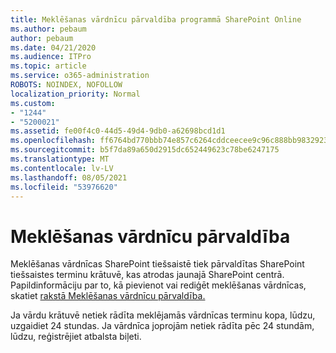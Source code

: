 ```yaml
---
title: Meklēšanas vārdnīcu pārvaldība programmā SharePoint Online
ms.author: pebaum
author: pebaum
ms.date: 04/21/2020
ms.audience: ITPro
ms.topic: article
ms.service: o365-administration
ROBOTS: NOINDEX, NOFOLLOW
localization_priority: Normal
ms.custom:
- "1244"
- "5200021"
ms.assetid: fe00f4c0-44d5-49d4-9db0-a62698bcd1d1
ms.openlocfilehash: ff6764bd770bbb74e857c6264cddceecee9c96c888bb983292398522f5e90a5c
ms.sourcegitcommit: b5f7da89a650d2915dc652449623c78be6247175
ms.translationtype: MT
ms.contentlocale: lv-LV
ms.lasthandoff: 08/05/2021
ms.locfileid: "53976620"
---
```

# <a name="manage-search-dictionaries"></a>Meklēšanas vārdnīcu pārvaldība

Meklēšanas vārdnīcas SharePoint tiešsaistē tiek pārvaldītas SharePoint tiešsaistes terminu krātuvē, kas atrodas jaunajā SharePoint centrā. Papildinformāciju par to, kā pievienot vai rediģēt meklēšanas vārdnīcas, skatiet [rakstā Meklēšanas vārdnīcu pārvaldība.](https://go.microsoft.com/fwlink/?linkid=2044669&amp;clcid=0x409)
  
Ja vārdu krātuvē netiek rādīta meklējamās vārdnīcas terminu kopa, lūdzu, uzgaidiet 24 stundas. Ja vārdnīca joprojām netiek rādīta pēc 24 stundām, lūdzu, reģistrējiet atbalsta biļeti.
  